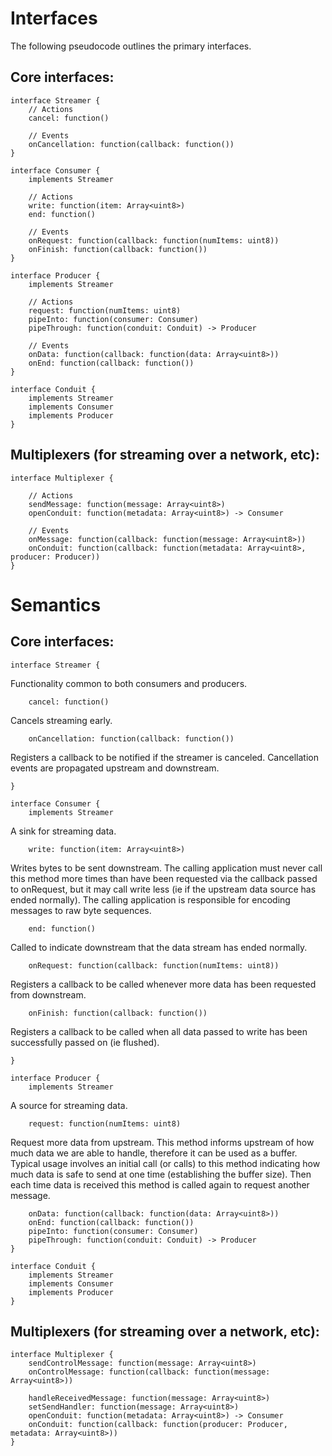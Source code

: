 # Interfaces

The following pseudocode outlines the primary interfaces.

## Core interfaces:

```
interface Streamer {
    // Actions
    cancel: function()
    
    // Events
    onCancellation: function(callback: function())
}

interface Consumer {
    implements Streamer

    // Actions
    write: function(item: Array<uint8>)
    end: function()
    
    // Events
    onRequest: function(callback: function(numItems: uint8))
    onFinish: function(callback: function())
}

interface Producer {
    implements Streamer

    // Actions
    request: function(numItems: uint8)
    pipeInto: function(consumer: Consumer)
    pipeThrough: function(conduit: Conduit) -> Producer
    
    // Events
    onData: function(callback: function(data: Array<uint8>))
    onEnd: function(callback: function())
}

interface Conduit {
    implements Streamer
    implements Consumer
    implements Producer
}
```

## Multiplexers (for streaming over a network, etc):

```
interface Multiplexer {

    // Actions
    sendMessage: function(message: Array<uint8>)
    openConduit: function(metadata: Array<uint8>) -> Consumer
    
    // Events
    onMessage: function(callback: function(message: Array<uint8>))
    onConduit: function(callback: function(metadata: Array<uint8>, producer: Producer))
}
```


# Semantics

## Core interfaces:

```
interface Streamer {
```

Functionality common to both consumers and producers.


```
    cancel: function()
```

Cancels streaming early.


```
    onCancellation: function(callback: function())
```

Registers a callback to be notified if the streamer is canceled. Cancellation 
events are propagated upstream and downstream.
```
}
```

```
interface Consumer {
    implements Streamer
```

A sink for streaming data.

```
    write: function(item: Array<uint8>)
```

Writes bytes to be sent downstream. The calling application must never call
this method more times than have been requested via the callback passed to
onRequest, but it may call write less (ie if the upstream data source has ended
normally). The calling application is responsible for encoding messages to raw
byte sequences.

```
    end: function()
```

Called to indicate downstream that the data stream has ended normally.

```
    onRequest: function(callback: function(numItems: uint8))
```

Registers a callback to be called whenever more data has been requested from
downstream.

```
    onFinish: function(callback: function())
```

Registers a callback to be called when all data passed to write has been
successfully passed on (ie flushed).
```
}
```

```
interface Producer {
    implements Streamer
```

A source for streaming data.

```
    request: function(numItems: uint8)
```

Request more data from upstream. This method informs upstream of how much
data we are able to handle, therefore it can be used as a buffer. Typical
usage involves an initial call (or calls) to this method indicating how much
data is safe to send at one time (establishing the buffer size). Then each
time data is received this method is called again to request another message.

```
    onData: function(callback: function(data: Array<uint8>))
    onEnd: function(callback: function())
    pipeInto: function(consumer: Consumer)
    pipeThrough: function(conduit: Conduit) -> Producer
}

interface Conduit {
    implements Streamer
    implements Consumer
    implements Producer
}
```

## Multiplexers (for streaming over a network, etc):

```
interface Multiplexer {
    sendControlMessage: function(message: Array<uint8>)
    onControlMessage: function(callback: function(message: Array<uint8>))

    handleReceivedMessage: function(message: Array<uint8>)
    setSendHandler: function(message: Array<uint8>)
    openConduit: function(metadata: Array<uint8>) -> Consumer
    onConduit: function(callback: function(producer: Producer, metadata: Array<uint8>))
}
```

